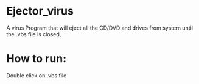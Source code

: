 # Ejector_virus
A virus Program that will eject all the CD/DVD and drives from system until the .vbs file is closed,

# How to run:
Double click on .vbs file
